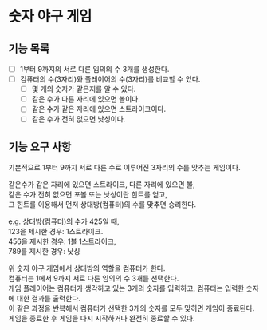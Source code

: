# 숫자 야구 게임

## 기능 목록

- [ ] 1부터 9까지의 서로 다른 임의의 수 3개를 생성한다.  
- [ ] 컴퓨터의 수(3자리)와 플레이어의 수(3자리)를 비교할 수 있다.  
    - [ ] 몇 개의 숫자가 같은지를 알 수 있다.  
    - [ ] 같은 수가 다른 자리에 있으면 볼이다.  
    - [ ] 같은 수가 같은 자리에 있으면 스트라이크이다.  
    - [ ] 같은 수가 전혀 없으면 낫싱이다.  
    
## 기능 요구 사항

기본적으로 1부터 9까지 서로 다른 수로 이루어진 3자리의 수를 맞추는 게임이다.  

같은수가 같은 자리에 있으면 스트라이크, 다른 자리에 있으면 볼,  
같은 수가 전혀 없으면 포볼 또는 낫싱이란 힌트를 얻고,  
그 힌트를 이용해서 먼저 상대방(컴퓨터)의 수를 맞추면 승리한다.  

e.g. 상대방(컴퓨터)의 수가 425일 때,  
123을 제시한 경우: 1스트라이크.  
456을 제시한 경우: 1볼 1스트라이크,  
789를 제시한 경우: 낫싱  

위 숫자 야구 게임에서 상대방의 역할을 컴퓨터가 한다.  
컴퓨터는 1에서 9까지 서로 다른 임의의 수 3개를 선택한다.  
게임 플레이어는 컴퓨터가 생각하고 있는 3개의 숫자를 입력하고, 컴퓨터는 입력한 숫자에 대한 결과를 출력한다.  
이 같은 과정을 반복해서 컴퓨터가 선택한 3개의 숫자를 모두 맞히면 게임이 종료된다. 
게임을 종료한 후 게임을 다시 시작하거나 완전히 종료할 수 있다.  
